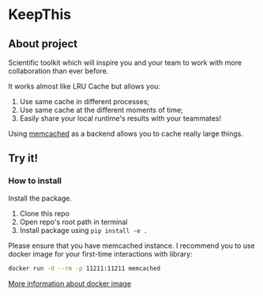 # KeepThis

## About project

Scientific toolkit which will inspire you and your team to work with more collaboration than ever before.

It works almost like LRU Cache but allows you:
1. Use same cache in different processes;
2. Use same cache at the different moments of time;
3. Easily share your local runtime's results with your teammates!  

Using [memcached](https://memcached.org) as a backend allows you to cache really large things.

## Try it!

### How to install

Install the package.

1. Clone this repo
2. Open repo's root path in terminal
3. Install package using `pip install -e .`

Please ensure that you have memcached instance. 
I recommend you to use docker image for your first-time interactions with library:
```bash
docker run -d --rm -p 11211:11211 memcached
```
[More information about docker image](https://hub.docker.com/_/memcached)
